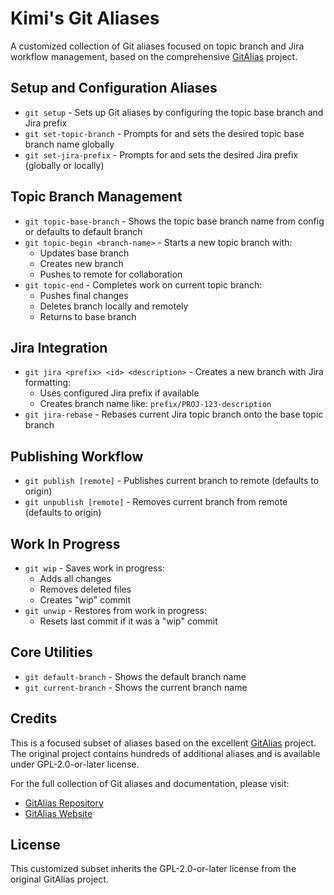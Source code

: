 # Kimi's Git Aliases

A customized collection of Git aliases focused on topic branch and Jira workflow management, based on the comprehensive [GitAlias](https://github.com/GitAlias/gitalias) project.

## Setup and Configuration Aliases

* `git setup` - Sets up Git aliases by configuring the topic base branch and Jira prefix
* `git set-topic-branch` - Prompts for and sets the desired topic base branch name globally
* `git set-jira-prefix` - Prompts for and sets the desired Jira prefix (globally or locally)

## Topic Branch Management

* `git topic-base-branch` - Shows the topic base branch name from config or defaults to default branch
* `git topic-begin <branch-name>` - Starts a new topic branch with:
  - Updates base branch
  - Creates new branch
  - Pushes to remote for collaboration
* `git topic-end` - Completes work on current topic branch:
  - Pushes final changes
  - Deletes branch locally and remotely
  - Returns to base branch

## Jira Integration

* `git jira <prefix> <id> <description>` - Creates a new branch with Jira formatting:
  - Uses configured Jira prefix if available
  - Creates branch name like: `prefix/PROJ-123-description`
* `git jira-rebase` - Rebases current Jira topic branch onto the base topic branch

## Publishing Workflow

* `git publish [remote]` - Publishes current branch to remote (defaults to origin)
* `git unpublish [remote]` - Removes current branch from remote (defaults to origin)

## Work In Progress

* `git wip` - Saves work in progress:
  - Adds all changes
  - Removes deleted files
  - Creates "wip" commit
* `git unwip` - Restores from work in progress:
  - Resets last commit if it was a "wip" commit

## Core Utilities

* `git default-branch` - Shows the default branch name
* `git current-branch` - Shows the current branch name

## Credits

This is a focused subset of aliases based on the excellent [GitAlias](https://github.com/GitAlias/gitalias) project. The original project contains hundreds of additional aliases and is available under GPL-2.0-or-later license.

For the full collection of Git aliases and documentation, please visit:
- [GitAlias Repository](https://github.com/GitAlias/gitalias)
- [GitAlias Website](https://gitalias.com)

## License

This customized subset inherits the GPL-2.0-or-later license from the original GitAlias project.
